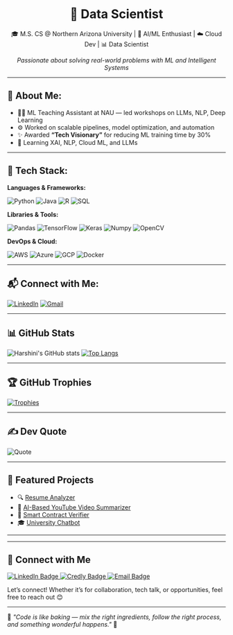<h1 align="center">👋 Data Scientist</h1>

<p align="center">
  🎓 M.S. CS @ Northern Arizona University | 🧠 AI/ML Enthusiast | ☁️ Cloud Dev | 📊 Data Scientist  
</p>

<p align="center">
  <i>Passionate about solving real-world problems with ML and Intelligent Systems</i>
</p>

---

## 💫 About Me:

- 👩‍🏫 ML Teaching Assistant at NAU — led workshops on LLMs, NLP, Deep Learning
- ⚙️ Worked on scalable pipelines, model optimization, and automation
- ✨ Awarded **“Tech Visionary”** for reducing ML training time by 30%
- 🌱 Learning XAI, NLP, Cloud ML, and LLMs

---

## 🚀 Tech Stack:

**Languages & Frameworks:**

![Python](https://img.shields.io/badge/-Python-333333?style=for-the-badge&logo=python)
![Java](https://img.shields.io/badge/-Java-007396?style=for-the-badge&logo=java)
![R](https://img.shields.io/badge/-R-276DC3?style=for-the-badge&logo=r)
![SQL](https://img.shields.io/badge/-SQL-4479A1?style=for-the-badge&logo=postgresql)

**Libraries & Tools:**

![Pandas](https://img.shields.io/badge/-Pandas-150458?style=for-the-badge&logo=pandas)
![TensorFlow](https://img.shields.io/badge/-TensorFlow-FF6F00?style=for-the-badge&logo=tensorflow)
![Keras](https://img.shields.io/badge/-Keras-D00000?style=for-the-badge&logo=keras)
![Numpy](https://img.shields.io/badge/-NumPy-013243?style=for-the-badge&logo=numpy)
![OpenCV](https://img.shields.io/badge/-OpenCV-5C3EE8?style=for-the-badge&logo=opencv)

**DevOps & Cloud:**

![AWS](https://img.shields.io/badge/-AWS-232F3E?style=for-the-badge&logo=amazon-aws)
![Azure](https://img.shields.io/badge/-Azure-0078D4?style=for-the-badge&logo=microsoft-azure)
![GCP](https://img.shields.io/badge/-GCP-4285F4?style=for-the-badge&logo=google-cloud)
![Docker](https://img.shields.io/badge/-Docker-2496ED?style=for-the-badge&logo=docker)

---

## 📬 Connect with Me:

[![LinkedIn](https://img.shields.io/badge/-LinkedIn-0A66C2?style=for-the-badge&logo=linkedin&logoColor=white)](https://linkedin.com/in/harshini-akunuri)
[![Gmail](https://img.shields.io/badge/-Gmail-D14836?style=for-the-badge&logo=gmail&logoColor=white)](mailto:harshiniakunuri59@gmail.com)

---

## 📊 GitHub Stats

![Harshini's GitHub stats](https://github-readme-stats.vercel.app/api?username=ha723-web&show_icons=true&theme=tokyonight)
[![Top Langs](https://github-readme-stats.vercel.app/api/top-langs/?username=ha723-web&layout=compact&theme=tokyonight)](https://github.com/ha723-web)

---


## 🏆 GitHub Trophies
[![Trophies](https://github-profile-trophy.vercel.app/?username=ha723-web&theme=radical&margin-w=10&no-bg=true)](https://github.com/ryo-ma/github-profile-trophy)

---

## ✍️ Dev Quote
![Quote](https://quotes-github-readme.vercel.app/api?type=horizontal&theme=dark)

---

## 📌 Featured Projects

- 🔍 [Resume Analyzer](https://github.com/ha723-web/Resume-Analyzer)
- 🤖 [AI-Based YouTube Video Summarizer](https://github.com/ha723-web/AI-Based-Youtube-Video-Summarizer-)
- 🔐 [Smart Contract Verifier](https://github.com/ha723-web/Smart-Contract-Verifier-)
- 🎓 [University Chatbot](https://github.com/ha723-web/University-Course-Syllabus-Chatbot)

---
---

## 🔗 Connect with Me

<a href="https://www.linkedin.com/in/harshini-akunuri/" target="_blank">
  <img src="https://img.shields.io/badge/LinkedIn-Harshini%20Akunuri-blue?style=flat&logo=linkedin" alt="LinkedIn Badge"/>
</a>
<a href="https://www.credly.com/users/harshini-akunuri.ce534512/badges" target="_blank">
  <img src="https://img.shields.io/badge/Certifications-Credly-yellow?style=flat&logo=credly" alt="Credly Badge"/>
</a>
<a href="mailto:harshiniakunuri59@gmail.com">
  <img src="https://img.shields.io/badge/Email-harshiniakunuri59@gmail.com-D14836?style=flat&logo=gmail&logoColor=white" alt="Email Badge"/>
</a>

Let’s connect! Whether it’s for collaboration, tech talk, or opportunities, feel free to reach out 😊

---

🌟 _"Code is like baking — mix the right ingredients, follow the right process, and something wonderful happens."_ 🍰

